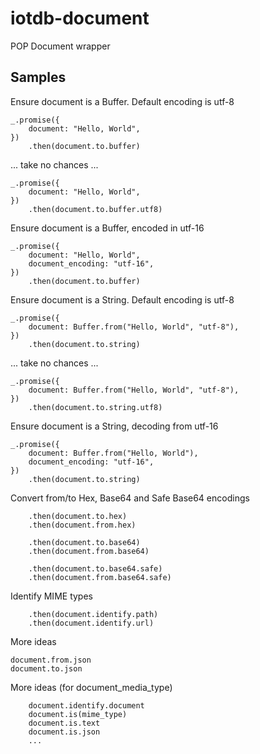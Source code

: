 # iotdb-document
POP Document wrapper

## Samples

Ensure document is a Buffer. Default encoding is utf-8

    _.promise({
        document: "Hello, World",
    })
        .then(document.to.buffer)

... take no chances ...

    _.promise({
        document: "Hello, World",
    })
        .then(document.to.buffer.utf8)

Ensure document is a Buffer, encoded in utf-16

    _.promise({
        document: "Hello, World",
        document_encoding: "utf-16",
    })
        .then(document.to.buffer)

Ensure document is a String. Default encoding is utf-8

    _.promise({
        document: Buffer.from("Hello, World", "utf-8"),
    })
        .then(document.to.string)

... take no chances ...

    _.promise({
        document: Buffer.from("Hello, World", "utf-8"),
    })
        .then(document.to.string.utf8)

Ensure document is a String, decoding from utf-16

    _.promise({
        document: Buffer.from("Hello, World"),
        document_encoding: "utf-16",
    })
        .then(document.to.string)

Convert from/to Hex, Base64 and Safe Base64 encodings

        .then(document.to.hex)
        .then(document.from.hex)

        .then(document.to.base64)
        .then(document.from.base64)

        .then(document.to.base64.safe)
        .then(document.from.base64.safe)

Identify MIME types

        .then(document.identify.path)
        .then(document.identify.url)

More ideas

    document.from.json
    document.to.json

More ideas (for document\_media\_type)

        document.identify.document
        document.is(mime_type)
        document.is.text
        document.is.json
        ...

